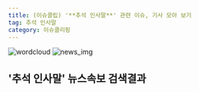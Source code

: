 ```yaml
---
title: (이슈클립) '**추석 인사말**' 관련 이슈, 기사 모아 보기
tag: 추석 인사말
category: 이슈클리핑
---
```

![wordcloud](https://s3.ap-northeast-2.amazonaws.com/lyrics101-wordcloud/2018-09-21-1537488070.png)
![news_img](https://user-images.githubusercontent.com/42597476/44507050-1206f400-a6e4-11e8-8d98-7ffbfebb353f.png)
## **'**추석 인사말**'** 뉴스속보 검색결과

